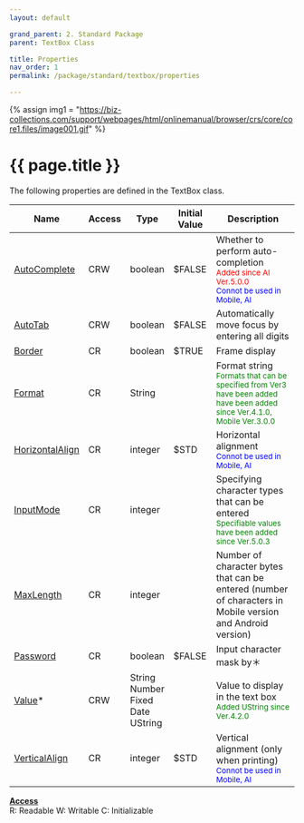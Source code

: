 ```yaml
---
layout: default

grand_parent: 2. Standard Package
parent: TextBox Class

title: Properties
nav_order: 1
permalink: /package/standard/textbox/properties

---
```

{% assign img1 = "https://biz-collections.com/support/webpages/html/onlinemanual/browser/crs/core/core1.files/image001.gif" %}


# {{ page.title }}

The following properties are defined in the TextBox class.

|Name       | Access | Type   | Initial Value | Description |
|----------	|--------|--------|---------------|-------------|
|[AutoComplete](/package/standard/textbox/properties/autocomplete) | CRW | boolean | $FALSE |Whether to perform auto-completion <br><small><span style="color:red">Added since AI Ver.5.0.0</span></small><br><small><span style="color:blue">Connot be used in Mobile, AI</span></small> |
|[AutoTab](/package/standard/textbox/properties/autotab) | CRW | boolean | $FALSE | Automatically move focus by entering all digits|
|[Border](/package/standard/textbox/properties/border) | CR | boolean | $TRUE |Frame display |
|[Format](/package/standard/textbox/properties/format) | CR | String |  |Format string <br><small><span style="color:green">Formats that can be specified from Ver3 have been added have been added since Ver.4.1.0, Mobile Ver.3.0.0</span></small>|
|[HorizontalAlign](/package/standard/textbox/properties/horizontalalign) | CR | integer | $STD | Horizontal alignment<br><small><span style="color:blue">Connot be used in Mobile, AI</span></small>|
|[InputMode](/package/standard/textbox/properties/inputmode) | CR | integer |  |Specifying character types that can be entered <br><small><span style="color:green">Specifiable values have been added since Ver.5.0.3</span></small> |
|[MaxLength](/package/standard/textbox/properties/maxlength) | CR | integer |  | Number of character bytes that can be entered (number of characters in Mobile version and Android version)|
|[Password](/package/standard/textbox/properties/password) | CR | boolean | $FALSE | Input character mask by＊ |
|[Value](/package/standard/textbox/properties/value)* | CRW | String<br>Number<br>Fixed<br>Date<br>UString |  | Value to display in the text box<br><small><span style="color:green">Added UString since Ver.4.2.0</span></small>|
|[VerticalAlign](/package/standard/textbox/properties/verticalalign) | CR | integer | $STD |Vertical alignment (only when printing)<br><small><span style="color:blue">Connot be used in Mobile, AI</span></small> |

<u><b>Access</b></u><br>
R: Readable
W: Writable
C: Initializable
